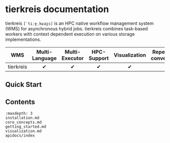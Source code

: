 # tierkreis documentation

tierkreis `[ˈtiːɐ̯ˌkʁaɪ̯s]` is an HPC native workflow management system (WMS) for asynchronous hybrid jobs.
tierkreis combines task-based workers with context dependent execution on various storage implementations.

| WMS       | Multi-Language | Multi-Executor | HPC-Support | Visualization | Repeat until convergence | Proprietary Workers |
| --------- | :------------: | :------------: | :---------: | :-----------: | :----------------------: | :-----------------: |
| tierkreis |       ✔        |       ✔        |      ✔      |       ✔       |            ✔             |          ✔          |

## Quick Start

## Contents

```{toctree}
:maxdepth: 3
installation.md
core_concepts.md
getting_started.md
visualization.md
apidocs/index
```
